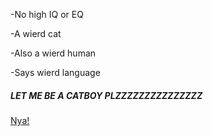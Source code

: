 -No high IQ or EQ

-A wierd cat

-Also a wierd human

-Says wierd language

##### **LET ME BE A CATBOY PLZZZZZZZZZZZZZZZ**

[Nya!](https://space.bilibili.com/101360980 "Nuko's BiliBili Channel")

